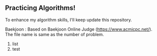 <b><h2> Practicing Algorithms! </h2></b>

To enhance my algorithm skills, I'll keep update this repository.

Baekjoon : Based on Baekjoon Online Judge (https://www.acmicpc.net/).
The file name is same as the number of problem.

1. list
2. test
